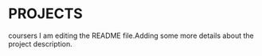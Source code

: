 # PROJECTS
coursers
I am editing the README file.Adding some more details about the project description.
